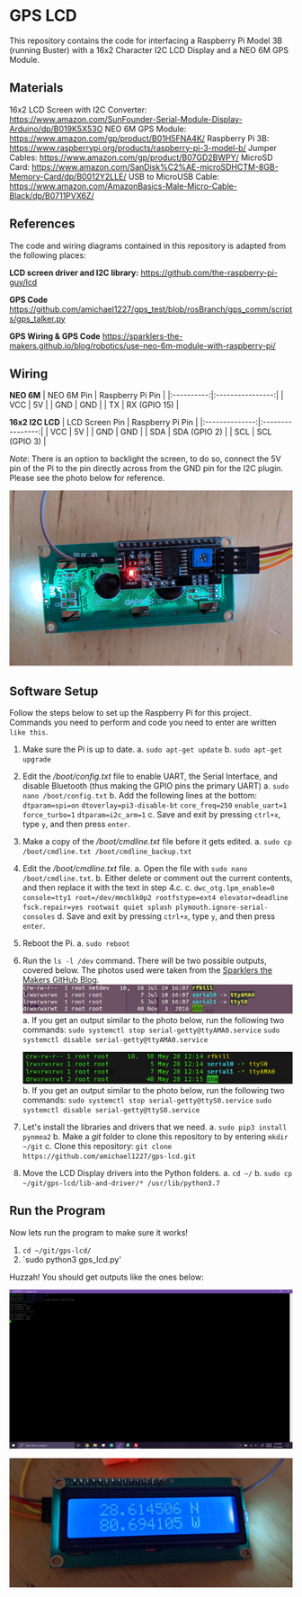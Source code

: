
# GPS LCD
This repository contains the code for interfacing a Raspberry Pi Model 3B (running Buster) with a 16x2 Character I2C LCD Display and a NEO 6M GPS Module.

## Materials
16x2 LCD Screen with I2C Converter: https://www.amazon.com/SunFounder-Serial-Module-Display-Arduino/dp/B019K5X53O
NEO 6M GPS Module: https://www.amazon.com/gp/product/B01H5FNA4K/
Raspberry Pi 3B: https://www.raspberrypi.org/products/raspberry-pi-3-model-b/
Jumper Cables: https://www.amazon.com/gp/product/B07GD2BWPY/
MicroSD Card: https://www.amazon.com/SanDisk%C2%AE-microSDHCTM-8GB-Memory-Card/dp/B0012Y2LLE/
USB to MicroUSB Cable: https://www.amazon.com/AmazonBasics-Male-Micro-Cable-Black/dp/B0711PVX6Z/

## References
The code and wiring diagrams contained in this repository is adapted from the following places:

**LCD screen driver and I2C library:**
https://github.com/the-raspberry-pi-guy/lcd

**GPS Code**
https://github.com/amichael1227/gps_test/blob/rosBranch/gps_comm/scripts/gps_talker.py

**GPS Wiring & GPS Code**
https://sparklers-the-makers.github.io/blog/robotics/use-neo-6m-module-with-raspberry-pi/

## Wiring
**NEO 6M**
| NEO 6M Pin | Raspberry Pi Pin |
|:----------:|:----------------:|
|     VCC    |        5V        |
|     GND    |        GND       |
|     TX     |   RX (GPIO 15)   |

**16x2 I2C LCD**
| LCD Screen Pin | Raspberry Pi Pin |
|:--------------:|:----------------:|
|       VCC      |        5V        |
|       GND      |        GND       |
|       SDA      |   SDA (GPIO 2)   |
|       SCL      |   SCL (GPIO 3)   |

*Note*: There is an option to backlight the screen, to do so, connect the 5V pin of the Pi to the pin directly across from the GND pin for the I2C plugin. Please see the photo below for reference.

<p align="center">
  <img src="https://github.com/amichael1227/gps-lcd/blob/master/documentation-photos/I2C-LCD-Backlight-Wiring.gif">
</p>

## Software Setup
Follow the steps below to set up the Raspberry Pi for this project. Commands you need to perform and code you need to enter are written `like this`.

1. Make sure the Pi is up to date.
  a. `sudo apt-get update`
  b. `sudo apt-get upgrade`
  
2. Edit the */boot/config.txt* file to enable UART, the Serial Interface, and disable Bluetooth (thus making the GPIO pins the primary UART)
  a. `sudo nano /boot/config.txt`
  b. Add the following lines at the bottom:
  `dtparam=spi=on`
  `dtoverlay=pi3-disable-bt`
  `core_freq=250`
  `enable_uart=1`
  `force_turbo=1`
  `dtparam=i2c_arm=1`
  c. Save and exit by pressing `ctrl+x`, type `y`, and then press `enter`.
3. Make a copy of the */boot/cmdline.txt* file before it gets edited.
  a. `sudo cp /boot/cmdline.txt /boot/cmdline_backup.txt`
4. Edit the */boot/cmdline.txt* file.
  a. Open the file with `sudo nano /boot/cmdline.txt`. 
  b. Either delete or comment out the current contents, and then replace it with the text in step 4.c.
  c. `dwc_otg.lpm_enable=0 console=tty1 root=/dev/mmcblk0p2 rootfstype=ext4 elevator=deadline fsck.repair=yes rootwait quiet splash plymouth.ignore-serial-consoles`
  d. Save and exit by pressing `ctrl+x`, type `y`, and then press `enter`.
5. Reboot the Pi.
  a. `sudo reboot`
6. Run the `ls -l /dev` command. There will be two possible outputs, covered below. The photos used were taken from the [Sparklers the Makers GitHub Blog](https://sparklers-the-makers.github.io/blog/robotics/use-neo-6m-module-with-raspberry-pi/).
![Output 1](https://github.com/amichael1227/gps-lcd/blob/master/documentation-photos/I2C-Possible-Output-1.gif)
	a. If you get an output similar to the photo below, run the following two commands: `sudo systemctl stop serial-getty@ttyAMA0.service` `sudo systemctl disable serial-getty@ttyAMA0.service`  
  
	![Output 2](https://github.com/amichael1227/gps-lcd/blob/master/documentation-photos/I2C-Possible-Output-2.gif)
	b. If you get an output similar to the photo below, run the following two commands: `sudo systemctl stop serial-getty@ttyS0.service` `sudo systemctl disable serial-getty@ttyS0.service` 


8. Let's install the libraries and drivers that we need.
  a. `sudo pip3 install pynmea2`
  b. Make a *git* folder to clone this repository to by entering `mkdir ~/git`
  c. Clone this repository: `git clone https://github.com/amichael1227/gps-lcd.git`
9. Move the LCD Display drivers into the Python folders.
  a. `cd ~/`
  b. `sudo cp ~/git/gps-lcd/lib-and-driver/* /usr/lib/python3.7`
  
## Run the Program
Now lets run the program to make sure it works!
1. `cd ~/git/gps-lcd/`
2. `sudo python3 gps_lcd.py'

Huzzah! You should get outputs like the ones below:

<p align="center">
  <img src="https://github.com/amichael1227/gps-lcd/blob/master/documentation-photos/Code-Output.gif">
</p>

<p align="center">
  <img src="https://github.com/amichael1227/gps-lcd/blob/master/documentation-photos/LCD-Output.gif">
</p>
